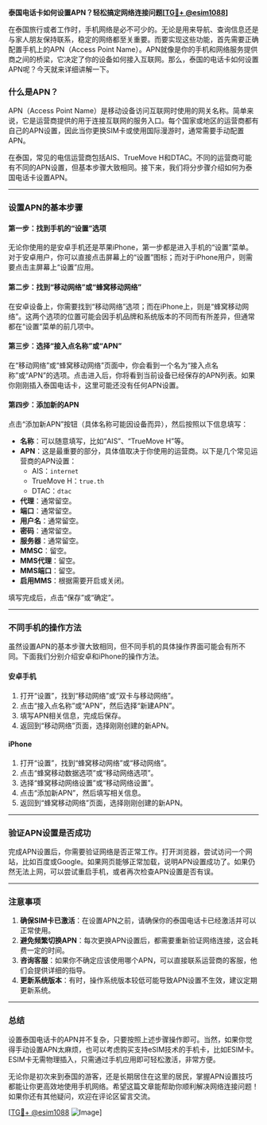 **泰国电话卡如何设置APN？轻松搞定网络连接问题[[TG💪+ @esim1088](https://t.me/s/esim1088)]**

在泰国旅行或者工作时，手机网络是必不可少的。无论是用来导航、查询信息还是与家人朋友保持联系，稳定的网络都至关重要。而要实现这些功能，首先需要正确配置手机上的APN（Access Point Name）。APN就像是你的手机和网络服务提供商之间的桥梁，它决定了你的设备如何接入互联网。那么，泰国的电话卡如何设置APN呢？今天就来详细讲解一下。

### 什么是APN？

APN（Access Point Name）是移动设备访问互联网时使用的网关名称。简单来说，它是运营商提供的用于连接互联网的服务入口。每个国家或地区的运营商都有自己的APN设置，因此当你更换SIM卡或使用国际漫游时，通常需要手动配置APN。

在泰国，常见的电信运营商包括AIS、TrueMove H和DTAC。不同的运营商可能有不同的APN设置，但基本步骤大致相同。接下来，我们将分步骤介绍如何为泰国电话卡设置APN。

---

### 设置APN的基本步骤

#### 第一步：找到手机的“设置”选项
无论你使用的是安卓手机还是苹果iPhone，第一步都是进入手机的“设置”菜单。对于安卓用户，你可以直接点击屏幕上的“设置”图标；而对于iPhone用户，则需要点击主屏幕上“设置”应用。

#### 第二步：找到“移动网络”或“蜂窝移动网络”
在安卓设备上，你需要找到“移动网络”选项；而在iPhone上，则是“蜂窝移动网络”。这两个选项的位置可能会因手机品牌和系统版本的不同而有所差异，但通常都在“设置”菜单的前几项中。

#### 第三步：选择“接入点名称”或“APN”
在“移动网络”或“蜂窝移动网络”页面中，你会看到一个名为“接入点名称”或“APN”的选项。点击进入后，你将看到当前设备已经保存的APN列表。如果你刚刚插入泰国电话卡，这里可能还没有任何APN设置。

#### 第四步：添加新的APN
点击“添加新APN”按钮（具体名称可能因设备而异），然后按照以下信息填写：

- **名称**：可以随意填写，比如“AIS”、“TrueMove H”等。
- **APN**：这是最重要的部分，具体值取决于你使用的运营商。以下是几个常见运营商的APN设置：
  - AIS：`internet`
  - TrueMove H：`true.th`
  - DTAC：`dtac`
- **代理**：通常留空。
- **端口**：通常留空。
- **用户名**：通常留空。
- **密码**：通常留空。
- **服务器**：通常留空。
- **MMSC**：留空。
- **MMS代理**：留空。
- **MMS端口**：留空。
- **启用MMS**：根据需要开启或关闭。

填写完成后，点击“保存”或“确定”。

---

### 不同手机的操作方法

虽然设置APN的基本步骤大致相同，但不同手机的具体操作界面可能会有所不同。下面我们分别介绍安卓和iPhone的操作方法。

#### 安卓手机
1. 打开“设置”，找到“移动网络”或“双卡与移动网络”。
2. 点击“接入点名称”或“APN”，然后选择“新建APN”。
3. 填写APN相关信息，完成后保存。
4. 返回到“移动网络”页面，选择刚刚创建的新APN。

#### iPhone
1. 打开“设置”，找到“蜂窝移动网络”或“移动网络”。
2. 点击“蜂窝移动数据选项”或“移动网络选项”。
3. 选择“蜂窝移动网络设置”或“移动网络设置”。
4. 点击“添加新APN”，然后填写相关信息。
5. 返回到“蜂窝移动网络”页面，选择刚刚创建的新APN。

---

### 验证APN设置是否成功
完成APN设置后，你需要验证网络是否正常工作。打开浏览器，尝试访问一个网站，比如百度或Google。如果网页能够正常加载，说明APN设置成功了。如果仍然无法上网，可以尝试重启手机，或者再次检查APN设置是否有误。

---

### 注意事项

1. **确保SIM卡已激活**：在设置APN之前，请确保你的泰国电话卡已经激活并可以正常使用。
2. **避免频繁切换APN**：每次更换APN设置后，都需要重新验证网络连接，这会耗费一定的时间。
3. **咨询客服**：如果你不确定应该使用哪个APN，可以直接联系运营商的客服，他们会提供详细的指导。
4. **更新系统版本**：有时，操作系统版本较低可能导致APN设置不生效，建议定期更新系统。

---

### 总结

设置泰国电话卡的APN并不复杂，只要按照上述步骤操作即可。当然，如果你觉得手动设置APN太麻烦，也可以考虑购买支持eSIM技术的手机卡，比如ESIM卡。ESIM卡无需物理插入，只需通过手机应用即可轻松激活，非常方便。

无论你是初次来到泰国的游客，还是长期居住在这里的居民，掌握APN设置技巧都能让你更高效地使用手机网络。希望这篇文章能帮助你顺利解决网络连接问题！如果你还有其他疑问，欢迎在评论区留言交流。

[[TG💪+ @esim1088](https://t.me/s/esim1088) ![Image](https://i.postimg.cc/4NQfJmqS/Snipaste-2025-05-13-00-14-12.png)]